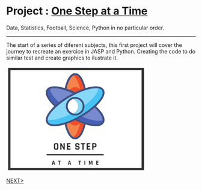#  Project : [One Step at a Time](https://aliwualk.github.io/One-Step-at-a-Time/)

Data, Statistics, Football, Science, Python in no particular order.

- - -

The start of a series of diferent subjects, this first project will cover the journey to recreate an exercice in JASP and Python. Creating the code to do similar test and create graphics to ilustrate it.

![image](./assets/Onstep2.png)

[NEXT>](/index.md)


